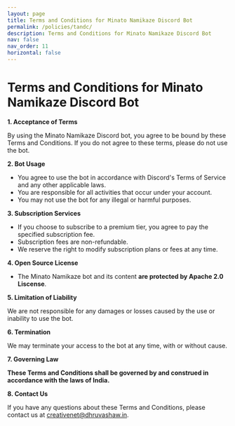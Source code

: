 ```yaml
---
layout: page
title: Terms and Conditions for Minato Namikaze Discord Bot
permalink: /policies/tandc/
description: Terms and Conditions for Minato Namikaze Discord Bot
nav: false
nav_order: 11
horizontal: false
---
```


# Terms and Conditions for Minato Namikaze Discord Bot

**1. Acceptance of Terms**

By using the Minato Namikaze Discord bot, you agree to be bound by these Terms and Conditions. If you do not agree to these terms, please do not use the bot.

**2. Bot Usage**

- You agree to use the bot in accordance with Discord's Terms of Service and any other applicable laws.
- You are responsible for all activities that occur under your account.
- You may not use the bot for any illegal or harmful purposes.

**3. Subscription Services**

- If you choose to subscribe to a premium tier, you agree to pay the specified subscription fee.
- Subscription fees are non-refundable.
- We reserve the right to modify subscription plans or fees at any time.

**4. Open Source License**

- The Minato Namikaze bot and its content **are protected by Apache 2.0 Liscense**.

**5. Limitation of Liability**

We are not responsible for any damages or losses caused by the use or inability to use the bot.

**6. Termination**

We may terminate your access to the bot at any time, with or without cause.

**7. Governing Law**

**These Terms and Conditions shall be governed by and construed in accordance with the laws of India.**

**8. Contact Us**

If you have any questions about these Terms and Conditions, please contact us at creativenet@dhruvashaw.in.
